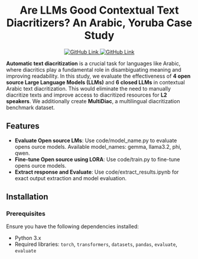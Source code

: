 <h1 align="center">
    <strong>Are LLMs Good Contextual Text Diacritizers? An Arabic, Yoruba Case Study</strong>
</h1>

<p align="center">
    <a href="https://github.com/Theehawau/NLP804">
        <img src="https://img.shields.io/badge/View%20on%20GitHub-blue?style=for-the-badge&logo=github" alt="GitHub Link">
    </a>
    <a href="https://huggingface.co/datasets/herwoww/MultiDiac">
        <img src="https://img.shields.io/badge/Download%20Dataset-blue?style=for-the-badge&logo=huggingface" alt="GitHub Link">
    </a>
</p>


**Automatic text diacritization** is a crucial task for languages like Arabic, where diacritics play a fundamental role in disambiguating meaning and improving readability. In this study, we evaluate the effectiveness of **4 open source Large Language Models (LLMs)** and **6 closed LLMs** in contextual Arabic text diacritization. This would eliminate the need to manually diacritize texts and improve access to diacritized resources for **L2 speakers**. We additionally create **MultiDiac**, a multilingual diacritization benchmark dataset.



## Features
- **Evaluate Open source LMs**: Use code/model_name.py to evaluate opens ource models. 
    Available model_names: gemma, llama3.2, phi, qwen.
- **Fine-tune Open source using LORA**: Use code/train.py to fine-tune opens ource models.
- **Extract response and Evaluate**: Use code/extract_results.ipynb for exact output extraction and model evaluation.

## Installation
### Prerequisites
Ensure you have the following dependencies installed:
- Python 3.x
- Required libraries: `torch`, `transformers`, `datasets`, `pandas`, `evaluate`, `evaluate`